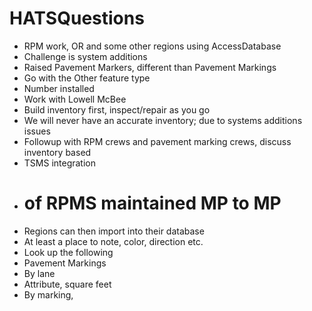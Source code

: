 # HATSQuestions
- RPM work, OR and some other regions using AccessDatabase
- Challenge is system additions
- Raised Pavement Markers, different than Pavement Markings
- Go with the Other feature type
- Number installed
- Work with Lowell McBee
- Build inventory first, inspect/repair as you go
- We will never have an accurate inventory; due to systems additions issues
- Followup with RPM crews and pavement marking crews, discuss inventory based 
- TSMS integration
- # of RPMS maintained MP to MP
- Regions can then import into their database
- At least a place to note, color, direction etc.
- Look up the following 
- Pavement Markings
- By lane
- Attribute, square feet
- By marking,
